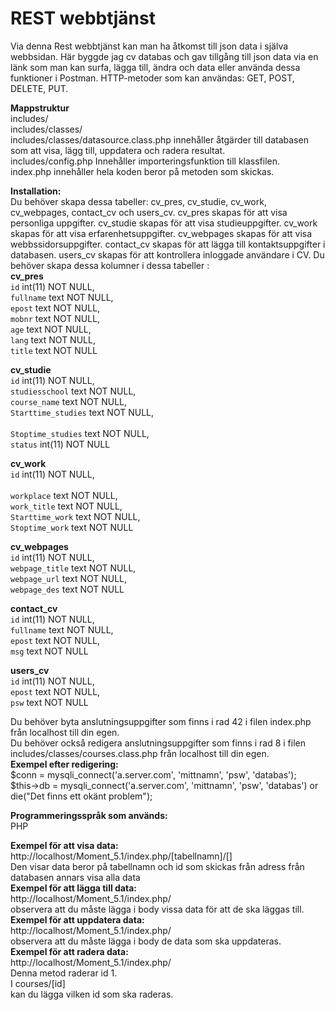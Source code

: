 # REST webbtjänst #
Via denna Rest webbtjänst kan man ha åtkomst till json data i själva webbsidan. Här byggde jag cv databas och gav tillgång till json data via en länk som man kan surfa, lägga till, ändra och data eller använda dessa funktioner i Postman. 
HTTP-metoder som kan användas: GET, POST, DELETE, PUT.

**Mappstruktur**<br />
includes/ <br />
   includes/classes/<br />
          includes/classes/datasource.class.php innehåller åtgärder till databasen som att visa, lägg till, uppdatera och radera resultat.<br />
    includes/config.php Innehåller importeringsfunktion till klassfilen.<br />
index.php innehåller hela koden beror på metoden som skickas.<br />

**Installation:**<br />
Du behöver skapa dessa tabeller: cv_pres, cv_studie, cv_work, cv_webpages, contact_cv och users_cv.
cv_pres skapas för att visa personliga uppgifter.
cv_studie skapas för att visa studieuppgifter.
cv_work skapas för att visa erfarenhetsuppgifter.
cv_webpages skapas för att visa webbssidorsuppgifter.
contact_cv skapas för att lägga till kontaktsuppgifter i databasen.
users_cv skapas för att kontrollera inloggade användare i CV.
Du behöver skapa dessa kolumner i dessa tabeller :<br />
**cv_pres**<br />
 `id` int(11) NOT NULL, <br />
  `fullname` text NOT NULL, <br />
  `epost` text NOT NULL, <br />
  `mobnr` text NOT NULL, <br />
  `age` text NOT NULL, <br />
  `lang` text NOT NULL, <br />
  `title` text NOT NULL <br />
  
**cv_studie**<br />
   `id` int(11) NOT NULL,<br />
  `studiesschool` text NOT NULL,<br />
  `course_name` text NOT NULL,<br />
  `Starttime_studies` text NOT NULL,<br /><br />
  `Stoptime_studies` text NOT NULL,<br />
  `status` int(11) NOT NULL<br />
  
**cv_work**<br />
   `id` int(11) NOT NULL,<br /><br />
  `workplace` text NOT NULL,<br />
  `work_title` text NOT NULL,<br />
  `Starttime_work` text NOT NULL,<br />
  `Stoptime_work` text NOT NULL<br />
  
**cv_webpages**<br />
   `id` int(11) NOT NULL,<br />
  `webpage_title` text NOT NULL,<br />
  `webpage_url` text NOT NULL,<br />
  `webpage_des` text NOT NULL<br />
  
**contact_cv**<br />
   `id` int(11) NOT NULL,<br />
  `fullname` text NOT NULL,<br />
  `epost` text NOT NULL,<br />
  `msg` text NOT NULL<br />
  
**users_cv**<br />
   `id` int(11) NOT NULL,<br />
  `epost` text NOT NULL,<br />
  `psw` text NOT NULL<br />
  

  Du behöver byta anslutningsuppgifter som finns i rad 42 i filen index.php från localhost till din egen.<br />
Du behöver också redigera anslutningsuppgifter som finns i rad 8 i filen includes/classes/courses.class.php från localhost till din egen.<br />
**Exempel efter redigering:**<br />
$conn = mysqli_connect('a.server.com', 'mittnamn', 'psw', 'databas');<br />
$this->db = mysqli_connect('a.server.com', 'mittnamn', 'psw', 'databas') or die("Det finns ett okänt problem");	<br />

**Programmeringsspråk som används:**<br />
PHP<br />

**Exempel för att visa data:**<br />
http://localhost/Moment_5.1/index.php/[tabellnamn]/[] <br />
Den visar data beror på tabellnamn och id som skickas från adress från databasen annars visa alla data<br />
**Exempel för att lägga till data:**<br />
http://localhost/Moment_5.1/index.php/ <br />
observera att du måste lägga i body vissa data för att de ska läggas till. <br />
**Exempel för att uppdatera data:**<br />
http://localhost/Moment_5.1/index.php/<br />
observera att du måste lägga i body de data som ska uppdateras.<br />
**Exempel för att radera data:**<br />
http://localhost/Moment_5.1/index.php/<br />
Denna metod raderar id 1.<br />
I courses/[id]<br />
kan du lägga vilken id som ska raderas. <br />


